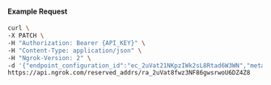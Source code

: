 <!-- Code generated for API Clients. DO NOT EDIT. -->

#### Example Request

```bash
curl \
-X PATCH \
-H "Authorization: Bearer {API_KEY}" \
-H "Content-Type: application/json" \
-H "Ngrok-Version: 2" \
-d '{"endpoint_configuration_id":"ec_2uVat21NKpzIWk2sL8Rtad6W3WN","metadata":"{\"proto\": \"ssh\"}"}' \
https://api.ngrok.com/reserved_addrs/ra_2uVat8fwz3NF86gwsrwoU6DZ4Z8
```
